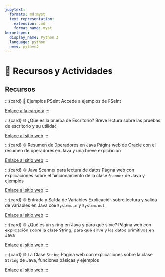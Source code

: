 ```yaml
---
jupytext:
  formats: md:myst
  text_representation:
    extension: .md
    format_name: myst
kernelspec:
  display_name: Python 3
  language: python
  name: python3
---
```


# 🧰 Recursos y Actividades

## Recursos

:::{card} 📁 Ejemplos PSeInt
Accede a ejemplos de PSeInt

[Enlace a la carpeta](https://github.com/BioAITeamLearning/prog1-2023-02-ucaldas/tree/3a61e09745670a0ddb4148d75ec9e3743fdc3aca/content/resources/clase-4/ejemplos-pseint)
:::

:::{card} 🌐 ¿Qúe es la prueba de Escritorio?
Breve lectura sobre las pruebas de escritorio y su utilidad

[Enlace al sitio web](https://www.teoriadealgoritmos.com/que-es-la-prueba-de-escritorio/)
:::

:::{card} 🌐 Resumen de Operadores en Java
Página web de Oracle con el resumen de operadores en Java y una breve explciación

[Enlace al sitio web](https://docs.oracle.com/javase/tutorial/java/nutsandbolts/opsummary.html)
:::

:::{card} 🌐 Java Scanner para lectura de datos
Página web con explicaciones sobre el funcionamiento de la clase `Scanner` de Java y ejemplos

[Enlace al sitio web](http://puntocomnoesunlenguaje.blogspot.com/2012/08/java-scanner.html)
:::

:::{card} 🌐 Entrada y Salida de Variables
Explicación sobre lectura y salida de variables en Java con `System.in` y `System.out`

[Enlace al sitio web](https://www.it.uc3m.es/~amarin/doctjava/imperativo/io.html)
:::

:::{card} 🌐 ¿Qué es un string en Java y para qué sirve?
Página web con explicación sobre la clase String, para qué sirve y los datos primitivos en Java

[Enlace al sitio web](https://www.crehana.com/blog/transformacion-digital/string-java-que-es/)
:::

:::{card} 🌐 La Clase `String`
Página web con explicaciones sobre la clase `String` de Java, funciones básicas y ejemplos

[Enlace al sitio web](https://www.it.uc3m.es/~amarin/doctjava/imperativo/io.html)
:::